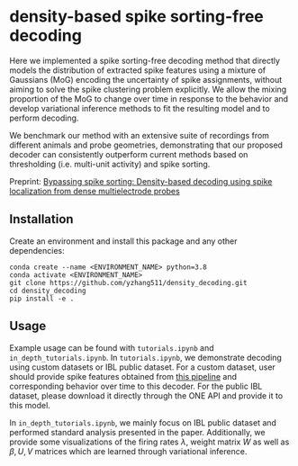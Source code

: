 
# density-based spike sorting-free decoding

Here we implemented a spike sorting-free decoding method that directly models the distribution of extracted spike features using a mixture of Gaussians (MoG) encoding the uncertainty of spike assignments, without aiming to solve the spike clustering problem explicitly. We allow the mixing proportion of the MoG to change over time in response to the behavior and develop variational inference methods to fit the resulting model and to perform decoding. 

We benchmark our method with an extensive suite of recordings from different animals and probe geometries, demonstrating that our proposed decoder can consistently outperform current methods based on thresholding (i.e. multi-unit activity) and spike sorting.

Preprint: [Bypassing spike sorting: Density-based decoding using spike localization from dense multielectrode probes](https://www.biorxiv.org/content/10.1101/2023.09.21.558869v1)


## Installation
Create an environment and install this package and any other dependencies:
```
conda create --name <ENVIRONMENT_NAME> python=3.8
conda activate <ENVIRONMENT_NAME>
git clone https://github.com/yzhang511/density_decoding.git
cd density_decoding
pip install -e .
```

## Usage
Example usage can be found with `tutorials.ipynb` and `in_depth_tutorials.ipynb`. In `tutorials.ipynb`, we demonstrate decoding using custom datasets or IBL public dataset. For a custom dataset, user should provide spike features obtained from [this pipeline](https://github.com/int-brain-lab/spikes_localization_registration) and corresponding behavior over time to this decoder. For the public IBL dataset, please download it directly through the ONE API and provide it to this model. 

In `in_depth_tutorials.ipynb`, we mainly focus on IBL public dataset and performed standard analysis presented in the paper. Additionally, we provide some visualizations of the firing rates $\lambda$, weight matrix $W$ as well as $\beta, U, V$ matrices which are learned through variational inference.